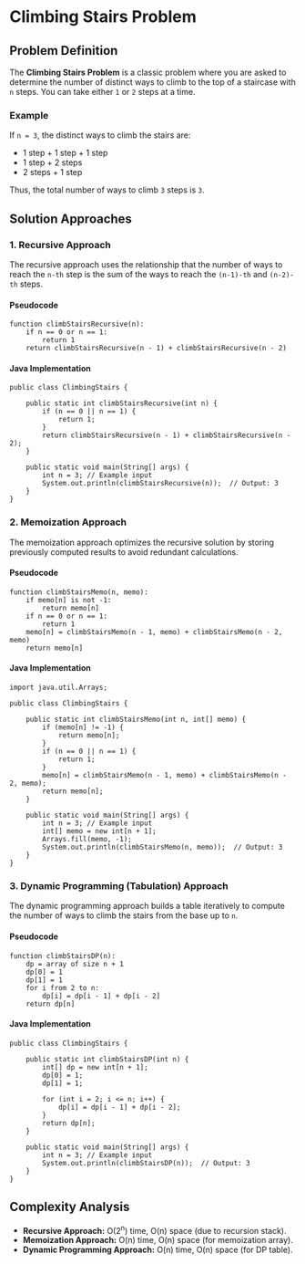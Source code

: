 Climbing Stairs Problem
=======================

Problem Definition
------------------

The **Climbing Stairs Problem** is a classic problem where you are asked to determine the number of distinct ways to climb to the top of a staircase with `n` steps. You can take either `1` or `2` steps at a time.

### Example

If `n = 3`, the distinct ways to climb the stairs are:

*   1 step + 1 step + 1 step
*   1 step + 2 steps
*   2 steps + 1 step

Thus, the total number of ways to climb `3` steps is `3`.

Solution Approaches
-------------------

### 1\. Recursive Approach

The recursive approach uses the relationship that the number of ways to reach the `n-th` step is the sum of the ways to reach the `(n-1)-th` and `(n-2)-th` steps.

#### Pseudocode

    function climbStairsRecursive(n):
        if n == 0 or n == 1:
            return 1
        return climbStairsRecursive(n - 1) + climbStairsRecursive(n - 2)
    

#### Java Implementation

    public class ClimbingStairs {
    
        public static int climbStairsRecursive(int n) {
            if (n == 0 || n == 1) {
                return 1;
            }
            return climbStairsRecursive(n - 1) + climbStairsRecursive(n - 2);
        }
    
        public static void main(String[] args) {
            int n = 3; // Example input
            System.out.println(climbStairsRecursive(n));  // Output: 3
        }
    }
    

### 2\. Memoization Approach

The memoization approach optimizes the recursive solution by storing previously computed results to avoid redundant calculations.

#### Pseudocode

    function climbStairsMemo(n, memo):
        if memo[n] is not -1:
            return memo[n]
        if n == 0 or n == 1:
            return 1
        memo[n] = climbStairsMemo(n - 1, memo) + climbStairsMemo(n - 2, memo)
        return memo[n]
    

#### Java Implementation

    import java.util.Arrays;
    
    public class ClimbingStairs {
    
        public static int climbStairsMemo(int n, int[] memo) {
            if (memo[n] != -1) {
                return memo[n];
            }
            if (n == 0 || n == 1) {
                return 1;
            }
            memo[n] = climbStairsMemo(n - 1, memo) + climbStairsMemo(n - 2, memo);
            return memo[n];
        }
    
        public static void main(String[] args) {
            int n = 3; // Example input
            int[] memo = new int[n + 1];
            Arrays.fill(memo, -1);
            System.out.println(climbStairsMemo(n, memo));  // Output: 3
        }
    }
    

### 3\. Dynamic Programming (Tabulation) Approach

The dynamic programming approach builds a table iteratively to compute the number of ways to climb the stairs from the base up to `n`.

#### Pseudocode

    function climbStairsDP(n):
        dp = array of size n + 1
        dp[0] = 1
        dp[1] = 1
        for i from 2 to n:
            dp[i] = dp[i - 1] + dp[i - 2]
        return dp[n]
    

#### Java Implementation

    public class ClimbingStairs {
    
        public static int climbStairsDP(int n) {
            int[] dp = new int[n + 1];
            dp[0] = 1;
            dp[1] = 1;
    
            for (int i = 2; i <= n; i++) {
                dp[i] = dp[i - 1] + dp[i - 2];
            }
            return dp[n];
        }
    
        public static void main(String[] args) {
            int n = 3; // Example input
            System.out.println(climbStairsDP(n));  // Output: 3
        }
    }
    

Complexity Analysis
-------------------

*   **Recursive Approach:** O(2<sup>n</sup>) time, O(n) space (due to recursion stack).
*   **Memoization Approach:** O(n) time, O(n) space (for memoization array).
*   **Dynamic Programming Approach:** O(n) time, O(n) space (for DP table).